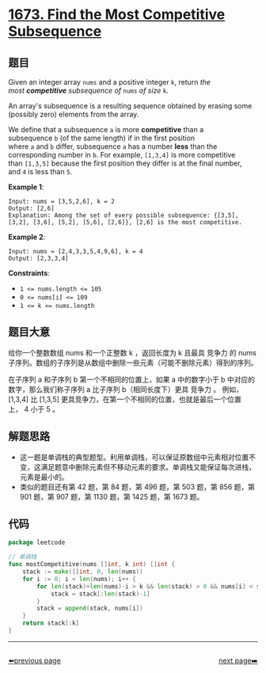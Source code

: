# [1673. Find the Most Competitive Subsequence](https://leetcode.com/problems/find-the-most-competitive-subsequence/)


## 题目

Given an integer array `nums` and a positive integer `k`, return *the most **competitive** subsequence of* `nums` *of size* `k`.

An array's subsequence is a resulting sequence obtained by erasing some (possibly zero) elements from the array.

We define that a subsequence `a` is more **competitive** than a subsequence `b` (of the same length) if in the first position where `a` and `b` differ, subsequence `a` has a number **less** than the corresponding number in `b`. For example, `[1,3,4]` is more competitive than `[1,3,5]` because the first position they differ is at the final number, and `4` is less than `5`.

**Example 1**:

```
Input: nums = [3,5,2,6], k = 2
Output: [2,6]
Explanation: Among the set of every possible subsequence: {[3,5], [3,2], [3,6], [5,2], [5,6], [2,6]}, [2,6] is the most competitive.

```

**Example 2**:

```
Input: nums = [2,4,3,3,5,4,9,6], k = 4
Output: [2,3,3,4]

```

**Constraints**:

- `1 <= nums.length <= 105`
- `0 <= nums[i] <= 109`
- `1 <= k <= nums.length`

## 题目大意

给你一个整数数组 nums 和一个正整数 k ，返回长度为 k 且最具 竞争力 的 nums 子序列。数组的子序列是从数组中删除一些元素（可能不删除元素）得到的序列。

在子序列 a 和子序列 b 第一个不相同的位置上，如果 a 中的数字小于 b 中对应的数字，那么我们称子序列 a 比子序列 b（相同长度下）更具 竞争力 。 例如，[1,3,4] 比 [1,3,5] 更具竞争力，在第一个不相同的位置，也就是最后一个位置上， 4 小于 5 。

## 解题思路

- 这一题是单调栈的典型题型。利用单调栈，可以保证原数组中元素相对位置不变，这满足题意中删除元素但不移动元素的要求。单调栈又能保证每次进栈，元素是最小的。
- 类似的题目还有第 42 题，第 84 题，第 496 题，第 503 题，第 856 题，第 901 题，第 907 题，第 1130 题，第 1425 题，第 1673 题。

## 代码

```go
package leetcode

// 单调栈
func mostCompetitive(nums []int, k int) []int {
	stack := make([]int, 0, len(nums))
	for i := 0; i < len(nums); i++ {
		for len(stack)+len(nums)-i > k && len(stack) > 0 && nums[i] < stack[len(stack)-1] {
			stack = stack[:len(stack)-1]
		}
		stack = append(stack, nums[i])
	}
	return stack[:k]
}
```



----------------------------------------------
<div style="display: flex;justify-content: space-between;align-items: center;">
<p><a href="https://books.halfrost.com/leetcode/ChapterFour/1600~1699/1672.Richest-Customer-Wealth/">⬅️previous page</a></p>
<p><a href="https://books.halfrost.com/leetcode/ChapterFour/1600~1699/1674.Minimum-Moves-to-Make-Array-Complementary/">next page➡️</a></p>
</div>
